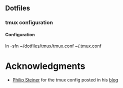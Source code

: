 ## Dotfiles

### tmux configuration

#### Configuration
ln -sfn ~/dotfiles/tmux/tmux.conf ~/.tmux.conf

# Acknowledgments

* [Philip Steiner](https://github.com/psteiner) for the tmux config posted in his [blog](http://www.psteiner.com/2012/05/tmux-for-ruby-on-rails.html)

